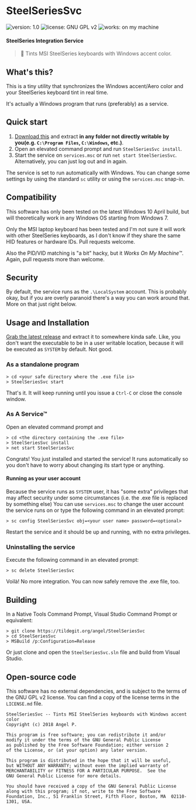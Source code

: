 ﻿# SteelSeriesSvc
![version: 1.0](https://img.shields.io/badge/version-1.0-blue.svg)
![license: GNU GPL v2](https://img.shields.io/badge/license-GNU_GPL_v2-brightgreen.svg)
![works: on my machine](https://img.shields.io/badge/works-on_my_machine-brightgreen.svg)
#### SteelSeries Integration Service
> 🔆 Tints MSI SteelSeries keyboards with Windows accent color.

## What's this?
This is a tiny utility that synchronizes the Windows accent/Aero color and your SteelSeries keyboard tint in
real time.

It's actually a Windows program that runs (preferably) as a service.

## Quick start
1. [Download this](https://tildegit.org/angel/SteelSeriesSvc) and extract **in any folder not directly writable
by you(e.g. `C:\Program Files`, `C:\Windows`, etc.)**.
2. Open an elevated command prompt and run `SteelSeriesSvc install`.
3. Start the service on `services.msc` or run `net start SteelSeriesSvc`. Alternatively, you can just log out
   and in again.

The service is set to run automatically with Windows. You can change some settings by using the standard `sc` utility
or using the `services.msc` snap-in.

## Compatibility
This software has only been tested on the latest Windows 10 April build, but will theoretically work in any
Windows OS starting from Windows 7.

Only the MSI laptop keyboard has been tested and I'm not sure it will work with other SteelSeries keyboards,
as I don't know if they share the same HID features or hardware IDs. Pull requests welcome.

Also the PID/VID matching is "a bit" hacky, but it _Works On My Machine™_. Again, pull requests more than welcome.

## Security
By default, the service runs as the `.\LocalSystem` account. This is probably okay, but if you are overly
paranoid there's a way you can work around that. More on that just right below.

## Usage and Installation
[Grab the latest release](https://tildegit.org/angel/SteelSeriesSvc) and extract it to somewhere kinda safe.
Like, you don't want the executable to be in a user writable location, because it will be executed as `SYSTEM`
by default. Not good.

### As a standalone program
```
> cd <your safe directory where the .exe file is>
> SteelSeriesSvc start
```

That's it. It will keep running until you issue a `Ctrl-C` or close the console window.

### As A Service™
Open an elevated command prompt and
```
> cd <the directory containing the .exe file>
> SteelSeriesSvc install
> net start SteelSeriesSvc
```

Congrats! You just installed and started the service!
It runs automatically so you don't have to worry about changing its start type or anything.

#### Running as your user account
Because the service runs as `SYSTEM` user, it has "some extra" privileges that may affect security under some
circumstances (i.e. the .exe file is replaced by something else)
You can use `services.msc` to change the user account the service runs on or type the following command in an
elevated prompt:
```
> sc config SteelSeriesSvc obj=<your user name> password=<optional>
```

Restart the service and it should be up and running, with no extra privileges.

### Uninstalling the service
Execute the following command in an elevated prompt:
```
> sc delete SteelSeriesSvc
```

Voilà! No more integration. You can now safely remove the .exe file, too.

## Building
In a Native Tools Command Prompt, Visual Studio Command Prompt or equivalent:
```
> git clone https://tildegit.org/angel/SteelSeriesSvc
> cd SteelSeriesSvc
> MSBuild /p:Configuration=Release
```

Or just clone and open the `SteelSeriesSvc.sln` file and build from Visual Studio.

## Open-source code
This software has no external dependencies, and is subject to the terms of the GNU GPL v2 license.
You can find a copy of the license terms in the `LICENSE.md` file.

```
SteelSeriesSvc -- Tints MSI SteelSeries keyboards with Windows accent color
Copyright (c) 2018 Angel P.

This program is free software; you can redistribute it and/or
modify it under the terms of the GNU General Public License
as published by the Free Software Foundation; either version 2
of the License, or (at your option) any later version.

This program is distributed in the hope that it will be useful,
but WITHOUT ANY WARRANTY; without even the implied warranty of
MERCHANTABILITY or FITNESS FOR A PARTICULAR PURPOSE.  See the
GNU General Public License for more details.

You should have received a copy of the GNU General Public License
along with this program; if not, write to the Free Software
Foundation, Inc., 51 Franklin Street, Fifth Floor, Boston, MA  02110-1301, USA.
```
